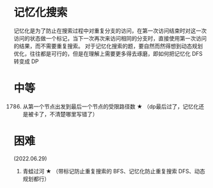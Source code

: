 # 记忆化搜索
记忆化是为了防止在搜索过程中对重复分支的访问，在第一次访问结束时对这一次访问的状态做一个标记，当下一次再次来访问相同的分支时，直接使用第一次访问的结果，而不需要重复搜索。
对于记忆化搜索的题，要自然而然得想到动态规划优化，往往都是可行的，但是在理解上需要更多得去琢磨，即如何把记忆化 DFS 转变成 DP

# 中等
1786. 从第一个节点出发到最后一个节点的受限路径数 ★ （dp最后过了，记忆化还是被卡了，不清楚哪里写错了）
    
# 困难
(2022.06.29)
1.   青蛙过河 ★ （带标记防止重复搜索的 BFS、记忆化防止重复搜索 DFS、动态规划都行）